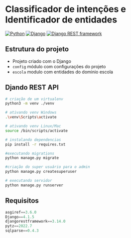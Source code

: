 # Classificador de intenções e Identificador de entidades

[![Python](https://img.shields.io/badge/Python-v3.11-blue)](https://www.python.org/downloads/release/python-3111/)
[![Django](https://img.shields.io/badge/Django-v4.1.5-blue)](https://docs.djangoproject.com/en/4.1/)
[![Django REST framework](https://img.shields.io/badge/Django_Rest_Framework-v3.14.0-red)](https://www.django-rest-framework.org/)

## Estrutura do projeto

- Projeto criado com o Django
- `config` módulo com configurações do projeto
- `escola` modulo com entidades do dominio escola

## Djando REST API
```bash
# criação de um virtualenv
python3 -m venv ./venv

# ativando venv Windows
.\venv\Scripts\activate

# ativando venv Linux/Mac
source /bin/scripts/activate

# instalando dependencias
pip install -r requires.txt

#executando migrations
python manage.py migrate

#criação do super usuário para o admin
python manage.py createsuperuser

# executando servidor
python manage.py runserver
```

## Requisitos

```python
asgiref==3.6.0
Django==4.1.5
djangorestframework==3.14.0
pytz==2022.7
sqlparse==0.4.3
```